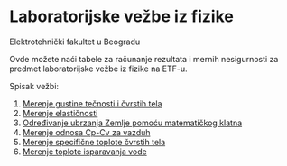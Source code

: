 # Laboratorijske vežbe iz fizike
Elektrotehnički fakultet u Beogradu

Ovde možete naći tabele za računanje rezultata i mernih nesigurnosti za predmet laboratorijske vežbe iz fizike na ETF-u.

Spisak vežbi:  
1. [Merenje gustine tečnosti i čvrstih tela](https://github.com/stevansan/Laboratorijske-vezbe-iz-fizike/raw/master/Lab%20fizika%20-%20Vezba%20%231.xlsx)  
2. [Merenje elastičnosti](https://github.com/stevansan/Laboratorijske-vezbe-iz-fizike/raw/master/Lab%20fizika%20-%20Vezba%20%232.xlsx)  
3. [Određivanje ubrzanja Zemlje pomoću matematičkog klatna](https://github.com/stevansan/Laboratorijske-vezbe-iz-fizike/raw/master/Lab%20fizika%20-%20Vezba%20%233.xlsx)  
4. [Merenje odnosa Cp-Cv za vazduh](https://github.com/stevansan/Laboratorijske-vezbe-iz-fizike/raw/master/Lab%20fizika%20-%20Vezba%20%234.xlsx)  
5. [Merenje specifične toplote čvrstih tela](https://github.com/stevansan/Laboratorijske-vezbe-iz-fizike/raw/master/Lab%20fizika%20-%20Vezba%20%235.xlsx)  
6. [Merenje toplote isparavanja vode](https://github.com/stevansan/Laboratorijske-vezbe-iz-fizike/raw/master/Lab%20fizika%20-%20Vezba%20%236.xlsx)  
